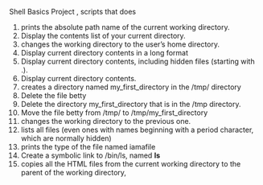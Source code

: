 Shell Basics Project , scripts that does
1. prints the absolute path name of the current working directory.
2. Display the contents list of your current directory.
3. changes the working directory to the user’s home directory.
4. Display current directory contents in a long format
5. Display current directory contents, including hidden files (starting with .).
6. Display current directory contents.
7. creates a directory named my_first_directory in the /tmp/ directory
8. Delete the file betty
9. Delete the directory my_first_directory that is in the /tmp directory.
10. Move the file betty from /tmp/ to /tmp/my_first_directory
11. changes the working directory to the previous one.
12.  lists all files (even ones with names beginning with a period character, which are normally hidden)
13.  prints the type of the file named iamafile
14. Create a symbolic link to /bin/ls, named __ls__
15. copies all the HTML files from the current working directory to the parent of the working directory,
